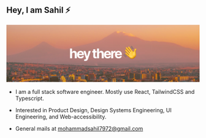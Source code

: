 ## Hey, I am Sahil ⚡️
![banner](gh-profile-banner.png)

- I am a full stack software engineer. Mostly use React, TailwindCSS and Typescript.
- Interested in Product Design, Design Systems Engineering, UI Engineering, and Web-accessibility.

- General mails at mohammadsahil7972@gmail.com
